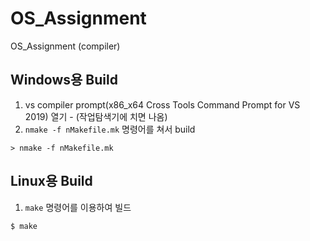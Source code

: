 # OS_Assignment
OS_Assignment (compiler)

## Windows용 Build
1. vs compiler prompt(x86_x64 Cross Tools Command Prompt for VS 2019) 열기 - (작업탐색기에 치면 나옴)
2. `nmake -f nMakefile.mk` 명령어를 쳐서 build
```
> nmake -f nMakefile.mk
```

## Linux용 Build
1. `make` 명령어를 이용하여 빌드
```
$ make
```

